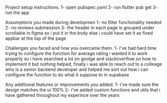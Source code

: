 Project setup instructions.
1- open pubspec.yaml
2- run flutter pub get
3- run the app

Assumptions you made during developmen
1- no filter functionality needed
2- no reviews submession
3- the header in each page is grouped under scrollable in figma so i put it in the body else i could have set it as fixed appbar at the top of the page

Challenges you faced and how you overcame them.
1- i've had hard time trying to configure the function for average rating i wanted it to work properly so i have searched a lot on goolge and stackoverflow on how to implement it but nothing helped,
finally i was able to reach out to a colleage who is a senior backend developer and helped me sort out how i can configure the function to do what it suppose to in supabase

Any additional features or improvements you added.
1- i've made sure the design matches the ui 100%
2- i've added custom functions and utils that i have gathered throughout my experince over the years
